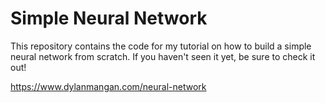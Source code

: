 # Simple Neural Network
This repository contains the code for my tutorial on how to build a simple neural network from scratch. If you haven't seen it yet, be sure to check it out!

https://www.dylanmangan.com/neural-network

